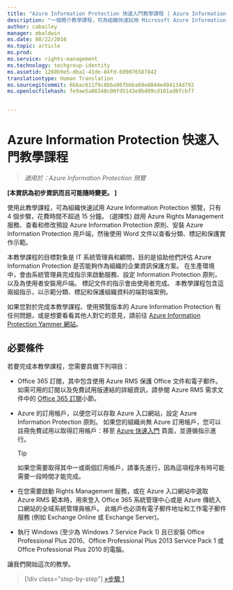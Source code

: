 ```yaml
---
title: "Azure Information Protection 快速入門教學課程 | Azure Information Protection"
description: "一個簡介教學課程，可為組織快速試用 Microsoft Azure Information Protection，只有 4 個步驟，花費時間不超過 15 分鐘。"
author: cabailey
manager: mbaldwin
ms.date: 08/22/2016
ms.topic: article
ms.prod: 
ms.service: rights-management
ms.technology: techgroup-identity
ms.assetid: 1260b9e5-dba1-41de-84fd-609076587842
translationtype: Human Translation
ms.sourcegitcommit: 6bbac611f9c8bba96fbbba69e8044e494134d792
ms.openlocfilehash: fe9ae5a88348c00fd5143e9bd09cd161ad0fcbf7


---
```


# Azure Information Protection 快速入門教學課程 

>*適用於：Azure Information Protection 預覽*

**[本資訊為初步資訊而且可能隨時變更。 ]**

使用此教學課程，可為組織快速試用 Azure Information Protection 預覽，只有 4 個步驟，花費時間不超過 15 分鐘。 (選擇性) 啟用 Azure Rights Management 服務、查看和修改預設 Azure Information Protection 原則、安裝 Azure Information Protection 用戶端，然後使用 Word 文件以查看分類、標記和保護實作示範。

本教學課程的目標對象是 IT 系統管理員和顧問，目的是協助他們評估 Azure Information Protection 是否能夠作為組織的企業資訊保護方案。 在生產環境中，會由系統管理員完成指示來啟動服務、設定 Information Protection 原則，以及為使用者安裝用戶端。 標記文件的指示會由使用者完成。 本教學課程包含這兩組指示，以示範分類、標記和保護組織資料的端對端案例。 

如果您對於完成本教學課程、使用預覽版本的 Azure Information Protection 有任何問題，或是想要看看其他人對它的意見，請前往 [Azure Information Protection Yammer 網站](https://www.yammer.com/askipteam/#/threads/inGroup?type=in_group&feedId=8652489&view=all)。

## 必要條件 
若要完成本教學課程，您需要具備下列項目：

- Office 365 訂閱，其中包含使用 Azure RMS 保護 Office 文件和電子郵件。 如需可用的訂閱以及免費試用版連結的詳細資訊，請參閱 Azure RMS 需求文件中的 [Office 365 訂閱](../get-started/requirements-subscriptions.md#office-365-subscription)小節。

- Azure 的訂用帳戶，以便您可以存取 Azure 入口網站，設定 Azure Information Protection 原則。 如果您的組織尚無 Azure 訂用帳戶，您可以註冊免費試用以取得訂用帳戶：移至 [Azure 快速入門](https://account.windowsazure.com/organization) 頁面，並遵循指示進行。

  > [!TIP] 
  > 如果您需要取得其中一或兩個訂用帳戶，請事先進行，因為這項程序有時可能需要一段時間才能完成。

- 在您需要啟動 Rights Management 服務，或在 Azure 入口網站中選取 Azure RMS 範本時，用來登入 Office 365 系統管理中心或是 Azure 傳統入口網站的全域系統管理員帳戶。 此帳戶也必須有電子郵件地址和工作電子郵件服務 (例如 Exchange Online 或 Exchange Server)。

- 執行 Windows (至少為 Windows 7 Service Pack 1) 且已安裝 Office Professional Plus 2016、Office Professional Plus 2013 Service Pack 1 或 Office Professional Plus 2010 的電腦。 

讓我們開始這次的教學。

>[!div class="step-by-step"]
[&#187;步驟 1](infoprotect-tutorial-step1.md)





<!--HONumber=Sep16_HO1-->


